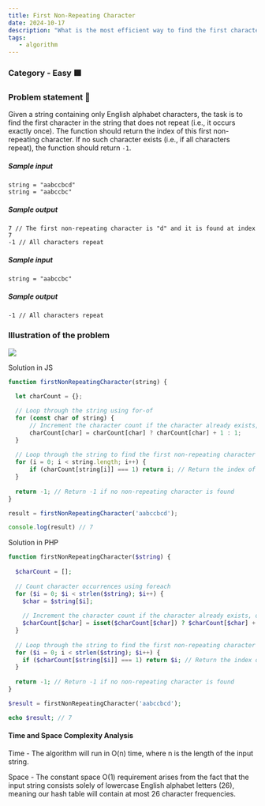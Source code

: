 ```yaml
---
title: First Non-Repeating Character
date: 2024-10-17
description: "What is the most efficient way to find the first character in a string that appears only once in both JavaScript and PHP?"
tags:
   - algorithm
---
```

### Category - Easy 🟩

### Problem statement 🤔

Given a string containing only English alphabet characters, the task is to find the first character in the string that does not repeat (i.e., it occurs exactly once). 
The function should return the index of this first non-repeating character. If no such character exists (i.e., if all characters repeat), the function should return `-1`.


##### Sample input
```
string = "aabccbcd"
string = "aabccbc"
```
##### Sample output
```
7 // The first non-repeating character is "d" and it is found at index 7
-1 // All characters repeat
```

##### Sample input
```
string = "aabccbc"
```
##### Sample output
```
-1 // All characters repeat
```

### Illustration of the problem
<img src="/blog/images/string/first-non-repeating-character.png">

Solution in JS

```javascript
function firstNonRepeatingCharacter(string) {
    
  let charCount = {};

  // Loop through the string using for-of 
  for (const char of string) {
      // Increment the character count if the character already exists, otherwise initialize it to 1
      charCount[char] = charCount[char] ? charCount[char] + 1 : 1;
  }
  
  // Loop through the string to find the first non-repeating character
  for (i = 0; i < string.length; i++) {
      if (charCount[string[i]] === 1) return i; // Return the index of the first non-repeating character
  }
  
  return -1; // Return -1 if no non-repeating character is found
}

result = firstNonRepeatingCharacter('aabccbcd');

console.log(result) // 7 
```

Solution in PHP

```php
function firstNonRepeatingCharacter($string) {
    
  $charCount = [];
  
  // Count character occurrences using foreach
  for ($i = 0; $i < strlen($string); $i++) {
    $char = $string[$i];
    
    // Increment the character count if the character already exists, otherwise initialize it to 1
    $charCount[$char] = isset($charCount[$char]) ? $charCount[$char] + 1 : 1;
  }
    
  // Loop through the string to find the first non-repeating character
  for ($i = 0; i < strlen($string); $i++) {
    if ($charCount[$string[$i]] === 1) return $i; // Return the index of the first non-repeating character
  }
  
  return -1; // Return -1 if no non-repeating character is found
}

$result = firstNonRepeatingCharacter('aabccbcd');

echo $result; // 7 
```

#### Time and Space Complexity Analysis
Time - The algorithm will run in O(n) time, where n is the length of the input string.

Space - The constant space O(1) requirement arises from the fact that the input string consists solely of lowercase English alphabet letters (26), 
meaning our hash table will contain at most 26 character frequencies.

